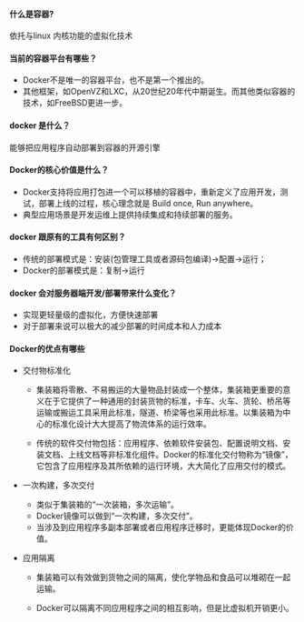 #### 什么是容器?

依托与linux 内核功能的虚拟化技术

#### 当前的容器平台有哪些？

* Docker不是唯一的容器平台，也不是第一个推出的。
* 其他框架，如OpenVZ和LXC，从20世纪20年代中期诞生。而其他类似容器的技术，如FreeBSD更进一步。

#### docker 是什么？

能够把应用程序自动部署到容器的开源引擎

#### Docker的核心价值是什么？

* Docker支持将应用打包进一个可以移植的容器中，重新定义了应用开发，测试，部署上线的过程，核心理念就是 Build once, Run anywhere。
* 典型应用场景是开发运维上提供持续集成和持续部署的服务。

#### docker 跟原有的工具有何区别？

* 传统的部署模式是：安装\(包管理工具或者源码包编译\)-&gt;配置-&gt;运行；
* Docker的部署模式是：复制-&gt;运行

#### docker 会对服务器端开发/部署带来什么变化？

* 实现更轻量级的虚拟化，方便快速部署
* 对于部署来说可以极大的减少部署的时间成本和人力成本

#### Docker的优点有哪些

* 交付物标准化

  * 集装箱将零散、不易搬运的大量物品封装成一个整体，集装箱更重要的意义在于它提供了一种通用的封装货物的标准，卡车、火车、货轮、桥吊等运输或搬运工具采用此标准，隧道、桥梁等也采用此标准。以集装箱为中心的标准化设计大大提高了物流体系的运行效率。

  * 传统的软件交付物包括：应用程序、依赖软件安装包、配置说明文档、安装文档、上线文档等非标准化组件。Docker的标准化交付物称为“镜像”，它包含了应用程序及其所依赖的运行环境，大大简化了应用交付的模式。

* 一次构建，多次交付

  * 类似于集装箱的“一次装箱，多次运输”。
  * Docker镜像可以做到“一次构建，多次交付”。
  * 当涉及到应用程序多副本部署或者应用程序迁移时，更能体现Docker的价值。

* 应用隔离

  * 集装箱可以有效做到货物之间的隔离，使化学物品和食品可以堆砌在一起运输。

  * Docker可以隔离不同应用程序之间的相互影响，但是比虚拟机开销更小。



